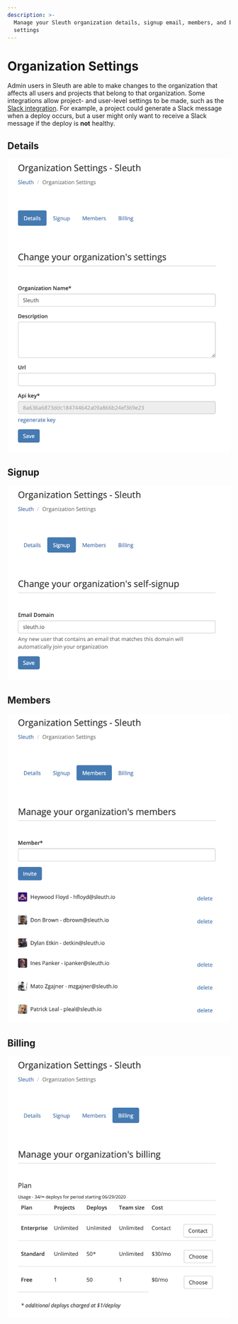 ```yaml
---
description: >-
  Manage your Sleuth organization details, signup email, members, and billing
  settings
---
```


# Organization Settings

Admin users in Sleuth are able to make changes to the organization that affects all users and projects that belong to that organization. Some integrations allow project- and user-level settings to be made, such as the [Slack integration](../integrations-1/chat-ops/slack.md). For example, a project could generate a Slack message when a deploy occurs, but a user might only want to receive a Slack message if the deploy is **not** healthy. 

## Details

![](../.gitbook/assets/org-details.png)

## Signup

![](../.gitbook/assets/org-signup.png)

## Members

![](../.gitbook/assets/org-members.png)

## Billing

![](../.gitbook/assets/org-billing.png)



